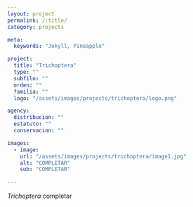 ```yaml
---
layout: project
permalink: /:title/
category: projects

meta:
  keywords: "Jekyll, Pineapple"

project:
  title: "Trichoptera"
  type: ""
  subfilo: ""
  orden: ""
  familia: ""
  logo: "/assets/images/projects/trichoptera/logo.png"

agency:
  distribucion: ""
  estatuto: ""
  conservacion: ""

images:
  - image:
    url: "/assets/images/projects/trichoptera/image1.jpg"
    alt: "COMPLETAR"
    sub: "COMPLETAR"
  
---
```

<p><i>Trichoptera</i> completar </p>
